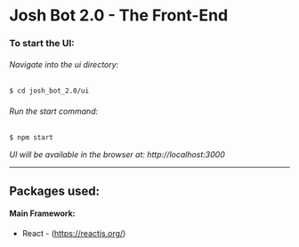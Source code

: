 # Josh Bot 2.0 - The Front-End

### To start the UI:
###### Navigate into the ui directory:
```bash
$ cd josh_bot_2.0/ui
```

###### Run the start command:
```bash
$ npm start
```

*UI will be available in the browser at: http://localhost:3000*

---

## Packages used:
#### Main Framework:
- React - (https://reactjs.org/)